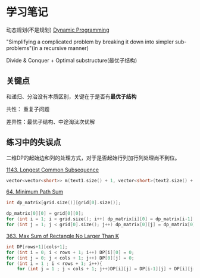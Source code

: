 # 学习笔记

动态规划(不是规划) [Dynamic Programming](https://en.wikipedia.org/wiki/Dynamic_programming)

"Simplifying a complicated problem by breaking it down into simpler sub-problems"(in a recursive manner)

Divide & Conquer + Optimal substructure(最优子结构)

## 关键点

和递归、分治没有本质区别，关键在于是否有**最优子结构**

共性： 重复子问题

差异性：最优子结构、中途淘汰次优解

## 练习中的失误点

二维DP的起始边和列的处理方式，对于是否起始行列加行列处理尚不到位。

[1143. Longest Common Subsequence](https://leetcode-cn.com/problems/longest-common-subsequence/)

```cpp
vector<vector<short>> m(text1.size() + 1, vector<short>(text2.size() + 1));
```

[64. Minimum Path Sum](https://leetcode-cn.com/problems/minimum-path-sum/)
```cpp
int dp_matrix[grid.size()][grid[0].size()];

dp_matrix[0][0] = grid[0][0];
for (int i = 1; i < grid.size(); i++) dp_matrix[i][0] = dp_matrix[i-1][0]+grid[i][0];
for (int j = 1; j < grid[0].size(); j++) dp_matrix[0][j] = dp_matrix[0][j-1]+grid[0][j]; 
```

[363. Max Sum of Rectangle No Larger Than K](https://leetcode-cn.com/problems/max-sum-of-rectangle-no-larger-than-k/)
```cpp
int DP[rows+1][cols+1];
for (int i = 0; i < rows + 1; i++) DP[i][0] = 0;
for (int j = 0; j < cols + 1; j++) DP[0][j] = 0;
for (int i = 1 ; i < rows + 1; i++){
    for (int j = 1 ; j < cols + 1; j++)DP[i][j] = DP[i-1][j] + DP[i][j-1] - DP[i-1][j-1] + matrix[i-1][j-1];}

```
